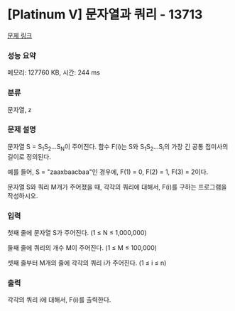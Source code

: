 # [Platinum V] 문자열과 쿼리 - 13713 

[문제 링크](https://www.acmicpc.net/problem/13713) 

### 성능 요약

메모리: 127760 KB, 시간: 244 ms

### 분류

문자열, z

### 문제 설명

<p>문자열 S = S<sub>1</sub>S<sub>2</sub>...S<sub>N</sub>이 주어진다. 함수 F(i)는 S와 S<sub>1</sub>S<sub>2</sub>...S<sub>i</sub>의 가장 긴 공통 접미사의 길이로 정의된다.</p>

<p>예를 들어, S = "zaaxbaacbaa"인 경우에, F(1) = 0, F(2) = 1, F(3) = 2이다.</p>

<p>문자열 S와 쿼리 M개가 주어졌을 때, 각각의 쿼리에 대해서, F(i)를 구하는 프로그램을 작성하시오.</p>

### 입력 

 <p>첫째 줄에 문자열 S가 주어진다. (1 ≤ N ≤ 1,000,000)</p>

<p>둘째 줄에 쿼리의 개수 M이 주어진다. (1 ≤ M ≤ 100,000)</p>

<p>셋째 줄부터 M개의 줄에 각각의 쿼리 i가 주어진다. (1 ≤ i ≤ n)</p>

### 출력 

 <p>각각의 쿼리 i에 대해서, F(i)를 출력한다.</p>

